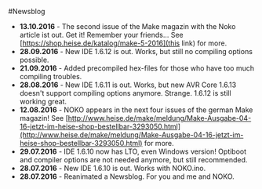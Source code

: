 #Newsblog

* **13.10.2016** - The second issue of the Make magazin with the Noko article ist out. Get it! Remember your friends... See [https://shop.heise.de/katalog/make-5-2016](this link) for more.  
* **28.09.2016** - New IDE 1.6.12 is out. Works, but still no compiling options possible. 
* **21.09.2016** - Added precompiled hex-files for those who have too much compiling troubles.  
* **28.08.2016** - New IDE 1.6.11 is out. Works, but new AVR Core 1.6.13 doesn't support compiling options anymore. Strange. 1.6.12 is still working great.    
* **12.08.2016** - NOKO appears in the next four issues of the german Make magazin! See [http://www.heise.de/make/meldung/Make-Ausgabe-04-16-jetzt-im-heise-shop-bestellbar-3293050.html](http://www.heise.de/make/meldung/Make-Ausgabe-04-16-jetzt-im-heise-shop-bestellbar-3293050.html) for more.  
* **29.07.2016** - IDE 1.6.10 now has LTO, even Windows version! Optiboot and compiler options are not needed anymore, but still recommended.  
* **28.07.2016** - New IDE 1.6.10 is out. Works with NOKO.ino. 
* **28.07.2016** - Reanimated a Newsblog. For you and me and NOKO.  
